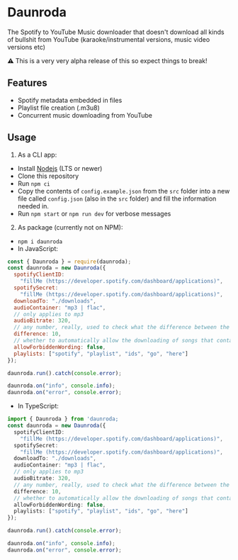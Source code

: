 # Daunroda

The Spotify to YouTube Music downloader that doesn't download all kinds of bullshit from YouTube (karaoke/instrumental versions, music video versions etc)

⚠️ This is a very very alpha release of this so expect things to break!

## Features

- Spotify metadata embedded in files
- Playlist file creation (.m3u8)
- Concurrent music downloading from YouTube

## Usage

1. As a CLI app:

- Install [Nodejs](https://nodejs.org/en/download/) (LTS or newer)
- Clone this repository
- Run `npm ci`
- Copy the contents of `config.example.json` from the `src` folder into a new file called `config.json` (also in the `src` folder) and fill the information needed in.
- Run `npm start` or `npm run dev` for verbose messages

2. As package (currently not on NPM):

- `npm i daunroda`
- In JavaScript:

```js
const { Daunroda } = require(daunroda);
const daunroda = new Daunroda({
  spotifyClientID:
    "fillMe (https://developer.spotify.com/dashboard/applications)",
  spotifySecret:
    "fillMe (https://developer.spotify.com/dashboard/applications)",
  downloadTo: "./downloads",
  audioContainer: "mp3 | flac",
  // only applies to mp3
  audioBitrate: 320,
  // any number, really, used to check what the difference between the Spotify version and YouTube Music version is in length, and if it's higher than the percentage specified here it will be skipped
  difference: 10,
  // whether to automatically allow the downloading of songs that contain forbidden wording on YouTube (such as live, karaoke, instrumental etc), if disabled you will be prompted if you want to download anyway or not
  allowForbiddenWording: false,
  playlists: ["spotify", "playlist", "ids", "go", "here"]
});

daunroda.run().catch(console.error);

daunroda.on("info", console.info);
daunroda.on("error", console.error);
```

- In TypeScript:

```ts
import { Daunroda } from 'daunroda;
const daunroda = new Daunroda({
  spotifyClientID:
    "fillMe (https://developer.spotify.com/dashboard/applications)",
  spotifySecret:
    "fillMe (https://developer.spotify.com/dashboard/applications)",
  downloadTo: "./downloads",
  audioContainer: "mp3 | flac",
  // only applies to mp3
  audioBitrate: 320,
  // any number, really, used to check what the difference between the Spotify version and YouTube Music version is in length, and if it's higher than the percentage specified here it will be skipped
  difference: 10,
  // whether to automatically allow the downloading of songs that contain forbidden wording on YouTube (such as live, karaoke, instrumental etc), if disabled you will be prompted if you want to download anyway or not
  allowForbiddenWording: false,
  playlists: ["spotify", "playlist", "ids", "go", "here"]
});

daunroda.run().catch(console.error);

daunroda.on("info", console.info);
daunroda.on("error", console.error);

```
